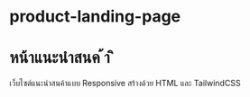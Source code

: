 # product-landing-page
# หน้าแนะนําสนค ้า ิ
เว็บไซต์แนะนําสนค้าแบบ Responsive สร้างด้วย HTML และ TailwindCSS